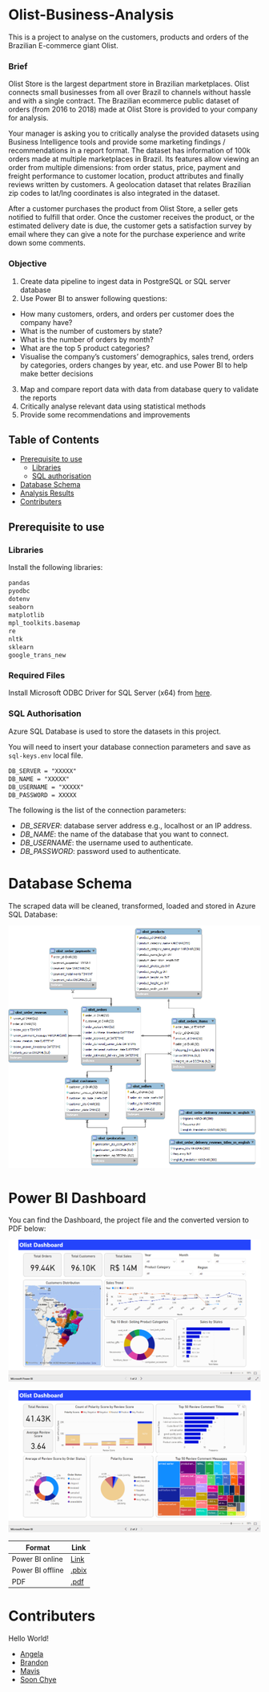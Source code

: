 # Olist-Business-Analysis
This is a project to analyse on the customers, products and orders of the Brazilian E-commerce giant Olist.

### Brief
Olist Store is the largest department store in Brazilian marketplaces. Olist connects small businesses from all over Brazil to channels without hassle and with a single contract. The Brazilian ecommerce public dataset of orders (from 2016 to 2018) made at Olist Store is provided to your company for analysis.

Your manager is asking you to critically analyse the provided datasets using Business Intelligence tools and provide some marketing findings / recommendations in a report format. The dataset has information of 100k orders made at multiple marketplaces in Brazil. Its features allow viewing an order from multiple dimensions: from order status, price, payment and freight performance to customer location, product attributes and finally reviews written by customers. A geolocation dataset that relates Brazilian zip codes to lat/lng coordinates is also integrated in the dataset.

After a customer purchases the product from Olist Store, a seller gets notified to fulfill that order. Once the customer receives the product, or the estimated delivery date is due, the customer gets a satisfaction survey by email where they can give a note for the purchase experience and write down some comments.

### Objective
1. Create data pipeline to ingest data in PostgreSQL or SQL server database
2. Use Power BI to answer following questions:
  - How many customers, orders, and orders per customer does the company have?
  - What is the number of customers by state?
  - What is the number of orders by month?
  - What are the top 5 product categories?
  - Visualise the company’s customers’ demographics, sales trend, orders by categories, orders changes by year, etc. and use Power BI to help make better decisions
3. Map and compare report data with data from database query to validate the reports
4. Critically analyse relevant data using statistical methods
5. Provide some recommendations and improvements

## Table of Contents
- [Prerequisite to use](#prerequisite-to-use)
  - [Libraries](#libraries)
  - [SQL authorisation](#sql-authorisation)
- [Database Schema](#database-schema)
- [Analysis Results](#analysis-results)
- [Contributers](#contributers)

## Prerequisite to use
### Libraries
Install the following libraries:

```
pandas
pyodbc
dotenv
seaborn
matplotlib
mpl_toolkits.basemap
re
nltk
sklearn
google_trans_new
```

### Required Files
Install Microsoft ODBC Driver for SQL Server (x64) from [here](https://docs.microsoft.com/en-us/sql/connect/odbc/download-odbc-driver-for-sql-server?view=sql-server-ver15#download-for-windows).

### SQL Authorisation
Azure SQL Database is used to store the datasets in this project.

You will need to insert your database connection parameters and save as `sql-keys.env` local file.

```
DB_SERVER = "XXXXX"
DB_NAME = "XXXXX" 
DB_USERNAME = "XXXXX"
DB_PASSWORD = XXXXX
```
The following is the list of the connection parameters:
- *DB_SERVER*: database server address e.g., localhost or an IP address.
- *DB_NAME*: the name of the database that you want to connect.
- *DB_USERNAME*: the username used to authenticate.
- *DB_PASSWORD*: password used to authenticate.

# Database Schema
The scraped data will be cleaned, transformed, loaded and stored in Azure SQL Database:

![image](https://github.com/NoahPlage/Olist-Business-Analysis/blob/main/img/database-schema.png)

# Power BI Dashboard
You can find the Dashboard, the project file and the converted version to PDF below:

![image](https://github.com/NoahPlage/Olist-Business-Analysis/blob/main/img/powerbi-p1.png)

![image](https://github.com/NoahPlage/Olist-Business-Analysis/blob/main/img/powerbi-p2.png)


| Format | Link |
|--|--|
|Power BI online|[Link](https://app.powerbi.com/view?r=eyJrIjoiMTc0YmQyN2QtMmY4ZS00ZDhjLWE1YmUtMzE3MTczNWQ3YThiIiwidCI6IjI1YTk5YmYwLThlNzItNDcyYS1hZTUwLWFkZmJkZjBkZjZmMSIsImMiOjEwfQ%3D%3D&pageName=ReportSection)|
|Power BI offline|[.pbix](https://github.com/NoahPlage/Olist-Business-Analysis/blob/main/docs/olist-business-analysis.pbix)|
|PDF|[.pdf](https://github.com/NoahPlage/Olist-Business-Analysis/blob/main/docs/olist-business-analysis.pdf)|

# Contributers
Hello World!

- [Angela](https://www.linkedin.com/in/angela-p-171b30136/)
- [Brandon](https://www.linkedin.com/in/jinheng-lim/)
- [Mavis](https://www.linkedin.com/in/mavis-luo-3a5b76192/)
- [Soon Chye](https://www.linkedin.com/in/lim-soonchye/)

